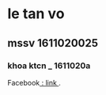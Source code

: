 
# le tan vo
## mssv 1611020025
### khoa ktcn _ 1611020a
<p>Facebook<a href="https://www.facebook.com/cauutnha.ngkeo.5"> : link </a>.</p>
